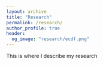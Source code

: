 ```yaml
---
layout: archive
title: "Research"
permalink: /research/
author_profile: true
header:
  og_image: "research/ecdf.png"
---
```



  This is where I describe my research
